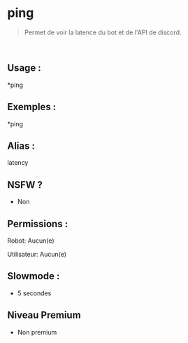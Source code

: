 # ping

> Permet de voir la latence du bot et de l'API de discord.

<br>

## Usage :

*ping

## Exemples :

*ping

## Alias :

latency

## NSFW ?

- Non

## Permissions :

Robot: Aucun(e)
<br>

Utilisateur: Aucun(e)

## Slowmode :

- 5 secondes

## Niveau Premium

- Non premium
